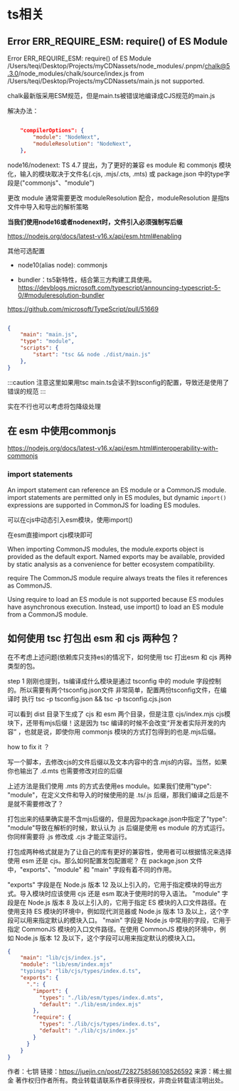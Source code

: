 # ts相关

## Error ERR_REQUIRE_ESM: require() of ES Module

Error ERR_REQUIRE_ESM: require() of ES Module /Users/teqi/Desktop/Projects/myCDNassets/node_modules/.pnpm/chalk@5.3.0/node_modules/chalk/source/index.js from /Users/teqi/Desktop/Projects/myCDNassets/main.js not supported.

chalk最新版采用ESM规范，但是main.ts被错误地编译成CJS规范的main.js

解决办法：

```json title="tsconfig.json"

    "compilerOptions": {
        "module": "NodeNext",
        "moduleResolution": "NodeNext",
    },

```

node16/nodenext: TS 4.7 提出，为了更好的兼容 es module 和 commonjs 模块化，输入的模块取决于文件名(.cjs, .mjs/.cts, .mts) 或 package.json 中的type字段是("commonjs"、"module")

更改 module 通常需要更改 moduleResolution 配合，moduleResolution 是指ts文件中导入和导出的解析策略

**当我们使用node16或者nodenext时，文件引入必须强制写后缀**

<https://nodejs.org/docs/latest-v16.x/api/esm.html#enabling>

其他可选配置

* node10(alias node): commonjs

* bundler：ts5新特性，结合第三方构建工具使用。
<https://devblogs.microsoft.com/typescript/announcing-typescript-5-0/#moduleresolution-bundler>

<https://github.com/microsoft/TypeScript/pull/51669>

```json title="package.json"

{
    "main": "main.js",
    "type": "module",
    "scripts": {
        "start": "tsc && node ./dist/main.js"
    },
}

```

:::caution
注意这里如果用tsc main.ts会读不到tsconfig的配置，导致还是使用了错误的规范
:::

实在不行也可以考虑将包降级处理

## 在 esm 中使用commonjs

<https://nodejs.org/docs/latest-v16.x/api/esm.html#interoperability-with-commonjs>

### import statements

An import statement can reference an ES module or a CommonJS module.
 import statements are permitted only in ES modules,
  but dynamic `import()` expressions are supported in CommonJS for loading ES modules.

可以在cjs中动态引入esm模块，使用import()

在esm直接import cjs模块即可

When importing CommonJS modules, the module.exports object is provided as the default export. Named exports may be available, provided by static analysis as a convenience for better ecosystem compatibility.

require
The CommonJS module require always treats the files it references as CommonJS.

Using require to load an ES module is not supported because ES modules have asynchronous execution. Instead, use import() to load an ES module from a CommonJS module.

## 如何使用 tsc 打包出 esm 和 cjs 两种包？

在不考虑上述问题(依赖库只支持es)的情况下，如何使用 tsc 打出esm 和 cjs 两种类型的包。

step 1
刚刚也提到，ts编译成什么模块是通过 tsconfig 中的 module 字段控制的。所以需要有两个tsconfig.json文件
非常简单，配置两份tsconfig文件，在编译时 执行
tsc -p tsconfig.json && tsc -p tsconfig.cjs.json

可以看到 dist 目录下生成了 cjs 和 esm 两个目录，但是注意 cjs/index.mjs cjs模块下，还带有mjs后缀！这是因为 tsc 编译的时候不会改变“开发者实际开发的内容” ，也就是说，即使你用 commonjs 模块的方式打包得到的也是.mjs后缀。

how to fix it ？

写一个脚本，去修改cjs的文件后缀以及文本内容中的含.mjs的内容。当然，如果你也输出了 .d.mts 也需要修改对应的后缀

上述方法是我们使用 .mts 的方式去使用es module。如果我们使用"type": "module"，在定义文件和导入的时候使用的是 .ts/.js 后缀，那我们编译之后是不是就不需要修改了？

打包出来的结果确实是不含mjs后缀的，但是因为package.json中指定了"type": "module"导致在解析的时候，默认认为 .js 后缀是使用 es module 的方式运行。你同样需要将 .js 修改成 .cjs 才能正常运行。

打包成两种格式就是为了让自己的库有更好的兼容性，使用者可以根据情况来选择使用 esm 还是 cjs。那么如何配置发包配置呢？
在 package.json 文件中，"exports"、"module" 和 "main" 字段有着不同的作用。

"exports" 字段是在 Node.js 版本 12 及以上引入的，它用于指定模块的导出方式。导入模块时应该使用 cjs 还是 esm 取决于使用时的导入语法。
"module" 字段是在 Node.js 版本 8 及以上引入的，它用于指定 ES 模块的入口文件路径。在使用支持 ES 模块的环境中，例如现代浏览器或 Node.js 版本 13 及以上，这个字段可以用来指定默认的模块入口。
"main" 字段是 Node.js 中常用的字段，它用于指定 CommonJS 模块的入口文件路径。在使用 CommonJS 模块的环境中，例如 Node.js 版本 12 及以下，这个字段可以用来指定默认的模块入口。

```json title="package.json"
{
    "main": "lib/cjs/index.js",
    "module": "lib/esm/index.mjs"
    "typings": "lib/cjs/types/index.d.ts",
    "exports": {
      ".": {
        "import": {
          "types": "./lib/esm/types/index.d.mts",
          "default": "./lib/esm/index.mjs"
        },
        "require": {
          "types": "./lib/cjs/types/index.d.ts",
          "default": "./lib/cjs/index.js"
        }
      }
    }
}


```

作者：七钥
链接：<https://juejin.cn/post/7282758586108526592>
来源：稀土掘金
著作权归作者所有。商业转载请联系作者获得授权，非商业转载请注明出处。
